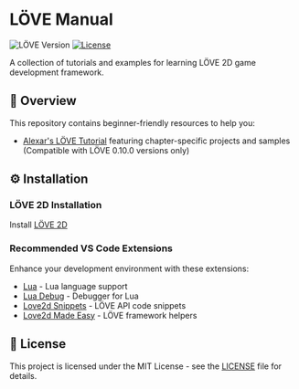 # LÖVE Manual

![LÖVE Version](https://img.shields.io/badge/LÖVE-11.5-%23e22d2d) [![License](https://img.shields.io/badge/License-MIT-blue.svg)](LICENSE)

A collection of tutorials and examples for learning LÖVE 2D game development framework.

## 📖 Overview

This repository contains beginner-friendly resources to help you:
- [Alexar's LÖVE Tutorial](https://alexarjing.github.io/) featuring chapter-specific projects and samples (Compatible with LÖVE 0.10.0 versions only)

## ⚙️ Installation

### LÖVE 2D Installation

Install [LÖVE 2D](https://love2d.org)

### Recommended VS Code Extensions
Enhance your development environment with these extensions:
- [Lua](https://marketplace.visualstudio.com/items?itemName=sumneko.lua) - Lua language support
- [Lua Debug](https://marketplace.visualstudio.com/items?itemName=actboy168.lua-debug) - Debugger for Lua
- [Love2d Snippets](https://marketplace.visualstudio.com/items?itemName=pixelwar.love2dsnippets) - LÖVE API code snippets
- [Love2d Made Easy](https://marketplace.visualstudio.com/items?itemName=lwz7512.love2d-made-easy) - LÖVE framework helpers

## 📄 License
This project is licensed under the MIT License - see the [LICENSE](LICENSE) file for details.
